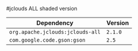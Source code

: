 #jclouds ALL shaded version

| Dependency                       | Version |
|----------------------------------|---------|
| `org.apache.jclouds:jclouds-all` | `2.1.0` |
| `com.google.code.gson:gson`      | `2.5`   |